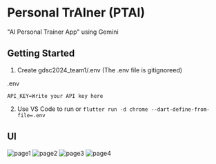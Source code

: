 # Personal TrAIner (PTAI)

"AI Personal Trainer App" using Gemini 

## Getting Started

1. Create gdsc2024_team1/.env (The .env file is gitignoreed)

.env
```
API_KEY=Write your API key here
```

2. Use VS Code to run or `flutter run -d chrome --dart-define-from-file=.env`

## UI
![page1](https://github.com/user-attachments/assets/2240773a-9f9c-4917-9674-518351e62a72)
![page2](https://github.com/user-attachments/assets/5038668c-b258-463c-9a21-877288fea71e)
![page3](https://github.com/user-attachments/assets/a4fb6d46-7e77-4286-8eff-20aca682d18e)
![page4](https://github.com/user-attachments/assets/e96e7017-5a4d-410e-8ef7-4a4ddd2ddcd7)
